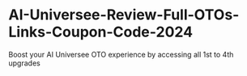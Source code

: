# AI-Universee-Review-Full-OTOs-Links-Coupon-Code-2024
Boost your AI Universee OTO experience by accessing all 1st to 4th upgrades
